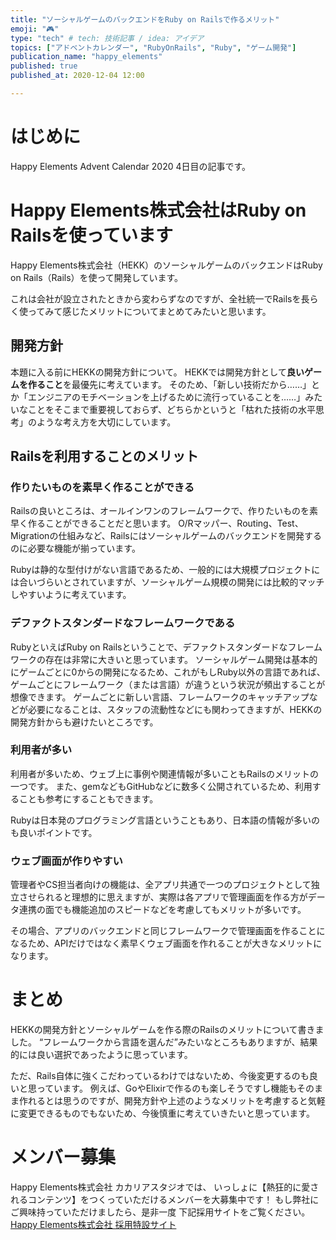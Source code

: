 ```yaml
---
title: "ソーシャルゲームのバックエンドをRuby on Railsで作るメリット"
emoji: "🎮"
type: "tech" # tech: 技術記事 / idea: アイデア
topics: ["アドベントカレンダー", "RubyOnRails", "Ruby", "ゲーム開発"]
publication_name: "happy_elements"
published: true
published_at: 2020-12-04 12:00

---
```

# はじめに

Happy Elements Advent Calendar 2020 4日目の記事です。

# Happy Elements株式会社はRuby on Railsを使っています

Happy Elements株式会社（HEKK）のソーシャルゲームのバックエンドはRuby on Rails（Rails）を使って開発しています。

これは会社が設立されたときから変わらずなのですが、全社統一でRailsを長らく使ってみて感じたメリットについてまとめてみたいと思います。

## 開発方針

本題に入る前にHEKKの開発方針について。
HEKKでは開発方針として**良いゲームを作ること**を最優先に考えています。
そのため、「新しい技術だから……」とか「エンジニアのモチベーションを上げるために流行っていることを……」みたいなことをそこまで重要視しておらず、どちらかというと「枯れた技術の水平思考」のような考え方を大切にしています。

## Railsを利用することのメリット

### 作りたいものを素早く作ることができる

Railsの良いところは、オールインワンのフレームワークで、作りたいものを素早く作ることができることだと思います。
O/Rマッパー、Routing、Test、Migrationの仕組みなど、Railsにはソーシャルゲームのバックエンドを開発するのに必要な機能が揃っています。

Rubyは静的な型付けがない言語であるため、一般的には大規模プロジェクトには合いづらいとされていますが、ソーシャルゲーム規模の開発には比較的マッチしやすいように考えています。

### デファクトスタンダードなフレームワークである

RubyといえばRuby on Railsということで、デファクトスタンダードなフレームワークの存在は非常に大きいと思っています。
ソーシャルゲーム開発は基本的にゲームごとに0からの開発になるため、これがもしRuby以外の言語であれば、ゲームごとにフレームワーク（または言語）が違うという状況が頻出することが想像できます。
ゲームごとに新しい言語、フレームワークのキャッチアップなどが必要になることは、スタッフの流動性などにも関わってきますが、HEKKの開発方針からも避けたいところです。

### 利用者が多い

利用者が多いため、ウェブ上に事例や関連情報が多いこともRailsのメリットの一つです。
また、gemなどもGitHubなどに数多く公開されているため、利用することも参考にすることもできます。

Rubyは日本発のプログラミング言語ということもあり、日本語の情報が多いのも良いポイントです。

###  ウェブ画面が作りやすい

管理者やCS担当者向けの機能は、全アプリ共通で一つのプロジェクトとして独立させられると理想的に思えますが、実際は各アプリで管理画面を作る方がデータ連携の面でも機能追加のスピードなどを考慮してもメリットが多いです。

その場合、アプリのバックエンドと同じフレームワークで管理画面を作ることになるため、APIだけではなく素早くウェブ画面を作れることが大きなメリットになります。

# まとめ

HEKKの開発方針とソーシャルゲームを作る際のRailsのメリットについて書きました。
“フレームワークから言語を選んだ”みたいなところもありますが、結果的には良い選択であったように思っています。

ただ、Rails自体に強くこだわっているわけではないため、今後変更するのも良いと思っています。
例えば、GoやElixirで作るのも楽しそうですし機能もそのまま作れるとは思うのですが、開発方針や上述のようなメリットを考慮すると気軽に変更できるものでもないため、今後慎重に考えていきたいと思っています。

# メンバー募集
Happy Elements株式会社 カカリアスタジオでは、
いっしょに【熱狂的に愛されるコンテンツ】をつくっていただけるメンバーを大募集中です！
もし弊社にご興味持っていただけましたら、是非一度
下記採用サイトをご覧ください。
[Happy Elements株式会社 採用特設サイト](https://recruit.happyelements.co.jp/)
